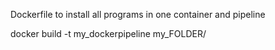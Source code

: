 Dockerfile to install all programs in one container and pipeline 

docker build -t my_dockerpipeline my_FOLDER/

